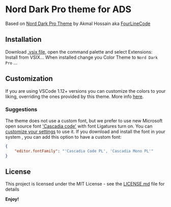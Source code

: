 # Nord Dark Pro theme for ADS

Based on [Nord Dark Pro Theme](https://github.com/FourLineCode/nord-dark-pro) by Akmal Hossain aka [FourLineCode](https://github.com/FourLineCode)

## Installation

Download [.vsix file](https://github.com/fmir864/nord-dark-pro-ads/releases/download/v0.0.1/nord-dark-pro-ads-0.0.1.vsix), open the command palette and select Extensions: Install from VSIX...
When installed change you Color Theme to `Nord Dark Pro` ...

## Customization

If you are using VSCode 1.12+ versions you can customize the colors to your liking, overriding the ones provided by this theme. More info [here](https://code.visualstudio.com/docs/getstarted/theme-color-reference).

### Suggestions

The theme does not use a custom font, but we prefer to use new Microsoft open source font ['Cascadia code'](https://github.com/microsoft/cascadia-code) with font Ligatures turn on. You can [customize your settings](https://code.visualstudio.com/docs/getstarted/settings) to use it.
If you download and install  the font in your system , you can add this option to have a custom font:

```json
{
    "editor.fontFamily": "'Cascadia Code PL', 'Cascadia Mono PL'"
}
```

## License

This project is licensed under the MIT License - see the [LICENSE.md](https://github.com/fmir864/nord-dark-pro-ads/blob/main/LICENSE) file for details

**Enjoy!**
